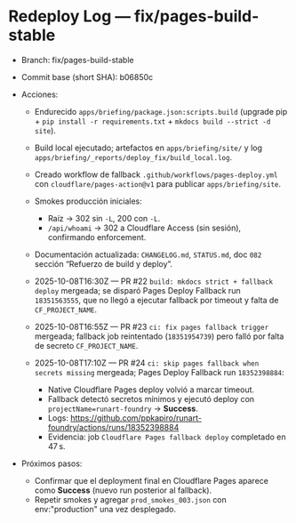 # Redeploy Log — fix/pages-build-stable

- Branch: fix/pages-build-stable
- Commit base (short SHA): b06850c
- Acciones:
  - Endurecido `apps/briefing/package.json:scripts.build` (upgrade pip + `pip install -r requirements.txt` + `mkdocs build --strict -d site`).
  - Build local ejecutado; artefactos en `apps/briefing/site/` y log `apps/briefing/_reports/deploy_fix/build_local.log`.
  - Creado workflow de fallback `.github/workflows/pages-deploy.yml` con `cloudflare/pages-action@v1` para publicar `apps/briefing/site`.
  - Smokes producción iniciales:
    - Raíz → 302 sin `-L`, 200 con `-L`.
    - `/api/whoami` → 302 a Cloudflare Access (sin sesión), confirmando enforcement.
  - Documentación actualizada: `CHANGELOG.md`, `STATUS.md`, doc `082` sección “Refuerzo de build y deploy”.

  - 2025-10-08T16:30Z — PR #22 `build: mkdocs strict + fallback deploy` mergeada; se disparó Pages Deploy Fallback run `18351563555`, que no llegó a ejecutar fallback por timeout y falta de `CF_PROJECT_NAME`.
  - 2025-10-08T16:55Z — PR #23 `ci: fix pages fallback trigger` mergeada; fallback job reintentado (`18351954739`) pero falló por falta de secreto `CF_PROJECT_NAME`.
  - 2025-10-08T17:10Z — PR #24 `ci: skip pages fallback when secrets missing` mergeada; Pages Deploy Fallback run `18352398884`:
    - Native Cloudflare Pages deploy volvió a marcar timeout.
    - Fallback detectó secretos mínimos y ejecutó deploy con `projectName=runart-foundry` → **Success**.
    - Logs: https://github.com/ppkapiro/runart-foundry/actions/runs/18352398884
    - Evidencia: job `Cloudflare Pages fallback deploy` completado en 47 s.

- Próximos pasos:
    - Confirmar que el deployment final en Cloudflare Pages aparece como **Success** (nuevo run posterior al fallback).
    - Repetir smokes y agregar `prod_smokes_003.json` con env:"production" una vez desplegado.

